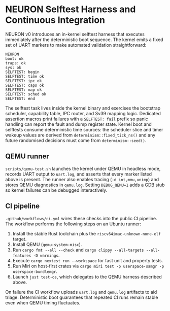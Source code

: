 <!-- Copyright 2024 Open Nexus OS Contributors -->
<!-- SPDX-License-Identifier: Apache-2.0 -->

# NEURON Selftest Harness and Continuous Integration

NEURON v0 introduces an in-kernel selftest harness that executes immediately
after the deterministic boot sequence. The kernel emits a fixed set of UART
markers to make automated validation straightforward:

```
NEURON
boot: ok
traps: ok
sys: ok
SELFTEST: begin
SELFTEST: time ok
SELFTEST: ipc ok
SELFTEST: caps ok
SELFTEST: map ok
SELFTEST: sched ok
SELFTEST: end
```

The selftest task lives inside the kernel binary and exercises the bootstrap
scheduler, capability table, IPC router, and Sv39 mapping logic. Dedicated
assertion macros print failures with a `SELFTEST: fail` prefix so panic
handling can report the fault and dump register state. Kernel boot and
selftests consume deterministic time sources: the scheduler slice and timer
wakeup values are derived from `determinism::fixed_tick_ns()` and any future
randomised decisions must come from `determinism::seed()`.

## QEMU runner

`scripts/qemu-test.sh` launches the kernel under QEMU in headless mode,
records UART output to `uart.log`, and asserts that every marker listed above
is present. The runner also enables tracing (`-d int,mmu,unimp`) and stores
QEMU diagnostics in `qemu.log`. Setting `DEBUG_QEMU=1` adds a GDB stub so
kernel failures can be debugged interactively.

## CI pipeline

`.github/workflows/ci.yml` wires these checks into the public CI pipeline. The
workflow performs the following steps on an Ubuntu runner:

1. Install the stable Rust toolchain plus the `riscv64imac-unknown-none-elf`
   target.
2. Install QEMU (`qemu-system-misc`).
3. Run `cargo fmt --all --check` and `cargo clippy --all-targets --all-features -D warnings`.
4. Execute `cargo nextest run --workspace` for fast unit and property tests.
5. Run Miri on host-first crates via `cargo miri test -p userspace-samgr -p userspace-bundlemgr`.
6. Launch `just test-os`, which delegates to the QEMU harness described above.

On failure the CI workflow uploads `uart.log` and `qemu.log` artifacts to aid
triage. Deterministic boot guarantees that repeated CI runs remain stable even
when QEMU timing fluctuates.
